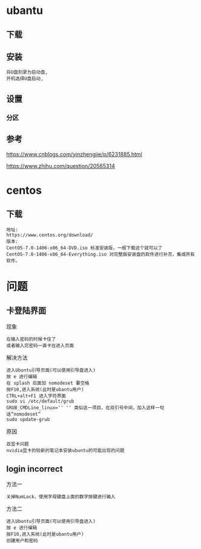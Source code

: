
# ubantu

## 下载



## 安装

    将U盘刻录为启动盘,
    开机选择U盘启动,
    
## 设置

### 分区

## 参考

https://www.cnblogs.com/yinzhengjie/p/6231885.html

https://www.zhihu.com/question/20565314    





# centos

## 下载
    
    地址:
    https://www.centos.org/download/
    版本:
    CentOS-7.0-1406-x86_64-DVD.iso 标准安装版，一般下载这个就可以了
    CentOS-7.0-1406-x86_64-Everything.iso 对完整版安装盘的软件进行补充，集成所有软件。



# 问题

## 卡登陆界面

现象

    在输入密码的时候卡住了
    或者输入完密码一直卡在进入页面

解决方法

    进入Ubuntu引导页面(可以使用引导盘进入) 
    按 e 进行编辑
    在 splash 后面加 nomodeset 要空格 
    按F10,进入系统(此时是ubantu用户)
    CTRL+alt+F1 进入字符界面
    sudo vi /etc/default/grub
    GRUB_CMDLine_linux='' '' 类似这一项目，在双引号中间，加入这样一句话“nomodeset”
    sudo update-grub  

原因

    双显卡问题
    nvidia显卡的较新的笔记本安装ubuntu的可能出现的问题

## login incorrect

方法一

    关掉NumLock，使用字母键盘上面的数字按键进行输入
    
方法二

    进入Ubuntu引导页面(可以使用引导盘进入) 
    按 e 进行编辑
    按F10,进入系统(此时是ubantu用户)
    创建用户和密码
    